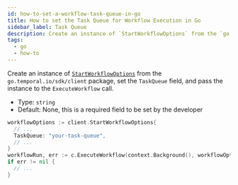```yaml
---
id: how-to-set-a-workflow-task-queue-in-go
title: How to set the Task Queue for Workflow Execution in Go
sidebar_label: Task Queue
description: Create an instance of `StartWorkflowOptions` from the `go.temporal.io/sdk/client` package, set the `TaskQueue` field, and pass the instance to the `ExecuteWorkflow` call.
tags:
  - go
  - how-to
---
```


Create an instance of [`StartWorkflowOptions`](https://pkg.go.dev/go.temporal.io/sdk@v1.10.0/client#StartWorkflowOptions) from the `go.temporal.io/sdk/client` package, set the `TaskQueue` field, and pass the instance to the `ExecuteWorkflow` call.

- Type: `string`
- Default: None, this is a required field to be set by the developer

```go
workflowOptions := client.StartWorkflowOptions{
  // ...
  TaskQueue: "your-task-queue",
  // ...
}
workflowRun, err := c.ExecuteWorkflow(context.Background(), workflowOptions, YourWorkflowDefinition)
if err != nil {
  // ...
}
```
